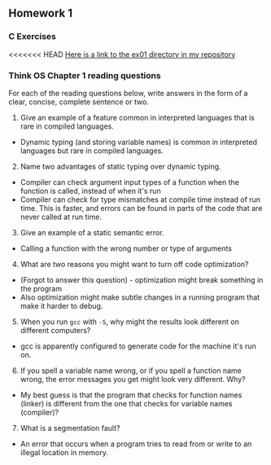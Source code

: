 ## Homework 1

### C Exercises

<<<<<<< HEAD
[Here is a link to the ex01 directory in my repository](https://github.com/leonjunwei/ExercisesInC/tree/master/exercises/ex01)

### Think OS Chapter 1 reading questions

For each of the reading questions below, write answers in the form of
a clear, concise, complete sentence or two.

1) Give an example of a feature common in interpreted languages that is rare in compiled languages.
  * Dynamic typing (and storing variable names) is common in interpreted languages but rare in compiled languages.

2) Name two advantages of static typing over dynamic typing.
  * Compiler can check argument input types of a function when the function is called, instead of when it's run
  * Compiler can check for type mismatches at compile time instead of run time. This is faster, and errors can be found in parts of the code that are never called at run time.
  
3) Give an example of a static semantic error.
  * Calling a function with the wrong number or type of arguments

4) What are two reasons you might want to turn off code optimization?
 * (Forgot to answer this question) - optimization might break something in the program
 * Also optimization might make subtle changes in a running program that make it harder to debug. 
 
5) When you run `gcc` with `-S`, why might the results look different on different computers?
  * gcc is apparently configured to generate code for the machine it's run on.

6) If you spell a variable name wrong, or if you spell a function name wrong, the error messages 
you get might look very different.  Why?
 * My best guess is that the program that checks for function names (linker) is different from the one that checks for variable names (compiler)?
 
7) What is a segmentation fault?
 * An error that occurs when a program tries to read from or write to an illegal location in memory.
